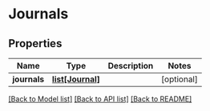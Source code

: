# Journals

## Properties
Name | Type | Description | Notes
------------ | ------------- | ------------- | -------------
**journals** | [**list[Journal]**](Journal.md) |  | [optional] 

[[Back to Model list]](../README.md#documentation-for-models) [[Back to API list]](../README.md#documentation-for-api-endpoints) [[Back to README]](../README.md)


